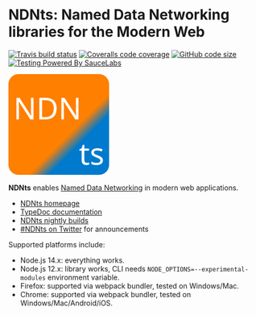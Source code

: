 # NDNts: Named Data Networking libraries for the Modern Web

[![Travis build status](https://img.shields.io/travis/com/yoursunny/NDNts?style=flat&logo=Travis)](https://travis-ci.com/yoursunny/NDNts) [![Coveralls code coverage](https://img.shields.io/coveralls/github/yoursunny/NDNts?style=flat&logo=Coveralls)](https://coveralls.io/github/yoursunny/NDNts) [![GitHub code size](https://img.shields.io/github/languages/code-size/yoursunny/NDNts?style=flat&logo=GitHub)](https://github.com/yoursunny/NDNts/) [![Testing Powered By SauceLabs](https://img.shields.io/badge/browser%20testing-SauceLabs-E2231A?style=flat&logo=Sauce%20Labs)](https://saucelabs.com/)

![NDNts logo](docs/logo.svg)

**NDNts** enables [Named Data Networking](https://named-data.net/) in modern web applications.

* [NDNts homepage](https://yoursunny.com/p/NDNts/)
* [TypeDoc documentation](https://ndnts.netlify.app/typedoc/index.html)
* [NDNts nightly builds](https://ndnts-nightly.netlify.app/)
* [#NDNts on Twitter](https://twitter.com/hashtag/NDNts?f=live) for announcements

Supported platforms include:

* Node.js 14.x: everything works.
* Node.js 12.x: library works, CLI needs `NODE_OPTIONS=--experimental-modules` environment variable.
* Firefox: supported via webpack bundler, tested on Windows/Mac.
* Chrome: supported via webpack bundler, tested on Windows/Mac/Android/iOS.
